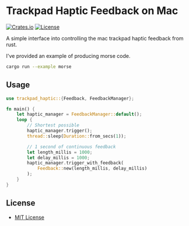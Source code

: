 # Trackpad Haptic Feedback on Mac

[![Crates.io](https://img.shields.io/crates/v/trackpad_haptic.svg)](https://crates.io/crates/trackpad_haptic)
[![License](https://img.shields.io/badge/license-MIT-blue.svg)](https://github.com/jasonjmcghee/trackpad_haptic#license)

A simple interface into controlling the mac trackpad haptic feedback from rust.

I've provided an example of producing morse code.

```bash
cargo run --example morse
```

## Usage



```rust
use trackpad_haptic::{Feedback, FeedbackManager};

fn main() {
    let haptic_manager = FeedbackManager::default();
    loop {
        // Shortest possible
        haptic_manager.trigger();
        thread::sleep(Duration::from_secs(1));

        // 1 second of continuous feedback
        let length_millis = 1000;
        let delay_millis = 1000;
        haptic_manager.trigger_with_feedback(
            Feedback::new(length_millis, delay_millis)
        );
    }
}
```


## License

* [MIT License](LICENSE)
